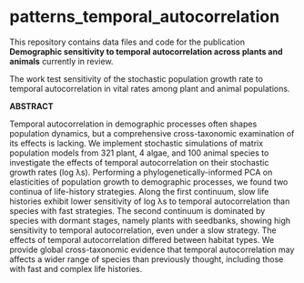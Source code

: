 # patterns_temporal_autocorrelation

This repository contains data files and code for the publication **Demographic sensitivity to temporal autocorrelation across plants and animals** currently in review. 

The work test sensitivity of the stochastic population growth rate to temporal autocorrelation in vital rates among plant and animal populations.  

**ABSTRACT**

Temporal autocorrelation in demographic processes often shapes population dynamics, but a comprehensive cross-taxonomic examination of its effects is lacking. We implement stochastic simulations of matrix population models from 321 plant, 4 algae, and 100 animal species to investigate the effects of temporal autocorrelation on their stochastic growth rates (log λs). Performing a phylogenetically-informed PCA on elasticities of population growth to demographic processes, we found two continua of life-history strategies. Along the first continuum, slow life histories exhibit lower sensitivity of log λs to temporal autocorrelation than species with fast strategies. The second continuum is dominated by species with dormant stages, namely plants with seedbanks, showing high sensitivity to temporal autocorrelation, even under a slow strategy. The effects of temporal autocorrelation differed between habitat types. We provide global cross-taxonomic evidence that temporal autocorrelation may affects a wider range of species than previously thought, including those with fast and complex life histories.
